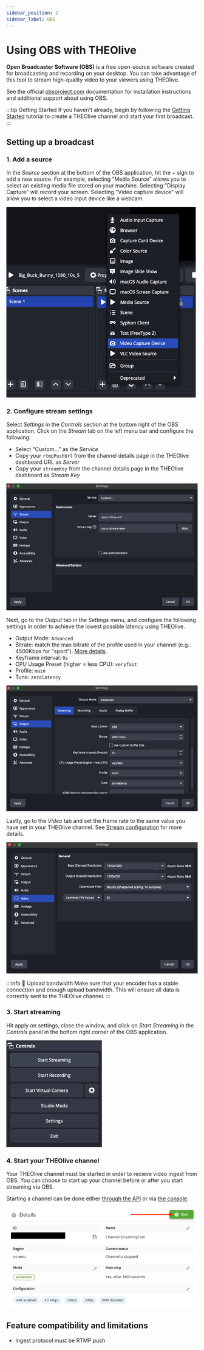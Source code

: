 ```yaml
---
sidebar_position: 2
sidebar_label: OBS
---
```


# Using OBS with THEOlive

**Open Broadcaster Software (OBS)** is a free open-source software created for broadcasting and recording on your desktop. You can take advantage of this tool to stream high-quality video to your viewers using THEOlive.

See the official [obsproject.com](https://obsproject.com) documentation for installation instructions and additional support about using OBS.

:::tip Getting Started
If you haven't already, begin by following the [Getting Started](/theolive/getting-started.mdx) tutorial to create a THEOlive channel and start your first broadcast.
:::

## Setting up a broadcast

### 1. Add a source

In the _Source_ section at the bottom of the OBS application, hit the + sign to add a new source. For example, selecting "Media Source" allows you to select an existing media file stored on your machine. Selecting "Display Capture" will record your screen. Selecting "Video capture device" will allow you to select a video input device like a webcam.

![Selecting a source](../../assets/img/obssource.png)

### 2. Configure stream settings

Select _Settings_ in the _Controls_ section at the bottom right of the OBS application. Click on the _Stream_ tab on the left menu bar and configure the following:

- Select "Custom..." as the _Service_
- Copy your `rtmpPushUrl` from the channel details page in the THEOlive dashboard URL as _Server_
- Copy your `streamKey` from the channel details page in the THEOlive dashboard as _Stream Key_

![Defining stream settings](../../assets/img/obssettings.png)

Next, go to the _Output_ tab in the _Settings_ menu, and configure the following settings in order to achieve the lowest possible latency using THEOlive.

- Output Mode: `Advanced`
- Bitrate: match the max bitrate of the profile used in your channel (e.g.: 4500Kbps for "sport"). [More details](../stream-configuration.mdx).
- Keyframe interval: `0s`
- CPU Usage Preset (higher = less CPU): `veryfast`
- Profile: `main`
- Tune: `zerolatency`

![Defining output settings](../../assets/img/obsoutput.png)

Lastly, go to the _Video_ tab and set the frame rate to the same value you have set in your THEOlive channel. See [Stream configuration](../stream-configuration.mdx) for more details.

![Defining output settings](../../assets/img/obsfps.png)

:::info 🚧 Upload bandwidth
Make sure that your encoder has a stable connection and enough upload bandwidth. This will ensure all data is correctly sent to the THEOlive channel.
:::

### 3. Start streaming

Hit apply on settings, close the window, and click on _Start Streaming_ in the _Controls_ panel in the bottom right corner of the OBS application.

![Start streaming your video content](../../assets/img/obsstartstreaming.png)

### 4. Start your THEOlive channel

Your THEOlive channel must be started in order to recieve video ingest from OBS. You can choose to start up your channel before or after you start streaming via OBS.

Starting a channel can be done either [through the API](pathname:///docs.optiview.dolby.com/theolive/api/channels/start-channel/) or via [the console](https://console.theo.live/).

![Start your channel](../../assets/img/consolechannelstart.png)

## Feature compatibility and limitations

- Ingest protocol must be RTMP push
